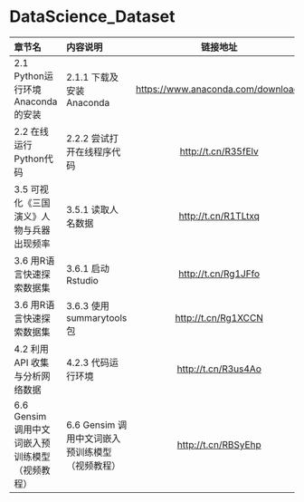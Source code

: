 # DataScience_Dataset


| 章节名 | 内容说明| 链接地址|
|:------------ |:------------ |:---------------:|
| 2.1	Python运行环境Anaconda的安装 | 2.1.1	下载及安装Anaconda | https://www.anaconda.com/download/ |
| 2.2	在线运行Python代码 | 2.2.2	尝试打开在线程序代码| http://t.cn/R35fElv |
| 3.5	可视化《三国演义》人物与兵器出现频率 | 3.5.1 读取人名数据 | http://t.cn/R1TLtxq |
| 3.6	用R语言快速探索数据集 | 3.6.1	启动Rstudio | http://t.cn/Rg1JFfo |
| 3.6	用R语言快速探索数据集 | 3.6.3	使用summarytools包 | http://t.cn/Rg1XCCN |
| 4.2	利用API 收集与分析网络数据 | 4.2.3	代码运行环境 | http://t.cn/R3us4Ao |
| 6.6	Gensim 调用中文词嵌入预训练模型（视频教程） | 6.6	Gensim 调用中文词嵌入预训练模型（视频教程） | http://t.cn/RBSyEhp |

